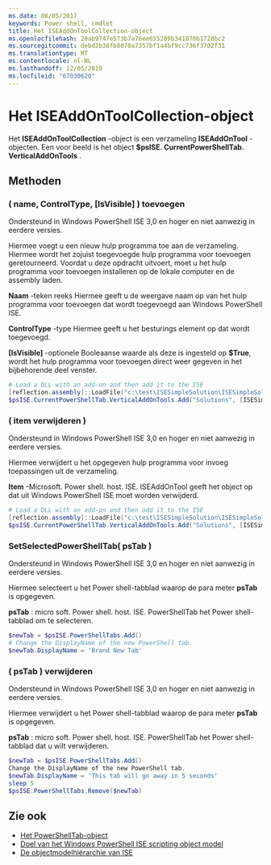 ```yaml
---
ms.date: 06/05/2017
keywords: Power shell, cmdlet
title: Het ISEAddOnToolCollection-object
ms.openlocfilehash: 28ab9747e573b7a76ee655289b341870b1728bc2
ms.sourcegitcommit: debd2b38fb8070a7357bf1a4bf9cc736f3702f31
ms.translationtype: MT
ms.contentlocale: nl-NL
ms.lasthandoff: 12/05/2019
ms.locfileid: "67030620"
---
```

# <a name="the-iseaddontoolcollection-object"></a>Het ISEAddOnToolCollection-object

Het **ISEAddOnToolCollection** -object is een verzameling **ISEAddOnTool** -objecten. Een voor beeld is het object **$psISE. CurrentPowerShellTab. VerticalAddOnTools** .

## <a name="methods"></a>Methoden

### <a name="add-name-controltype-isvisible-"></a>\( name, ControlType, \[IsVisible\] \) toevoegen

Ondersteund in Windows PowerShell ISE 3,0 en hoger en niet aanwezig in eerdere versies.

Hiermee voegt u een nieuw hulp programma toe aan de verzameling. Hiermee wordt het zojuist toegevoegde hulp programma voor toevoegen geretourneerd. Voordat u deze opdracht uitvoert, moet u het hulp programma voor toevoegen installeren op de lokale computer en de assembly laden.

**Naam** -teken reeks Hiermee geeft u de weergave naam op van het hulp programma voor toevoegen dat wordt toegevoegd aan Windows PowerShell ISE.

**ControlType** -type Hiermee geeft u het besturings element op dat wordt toegevoegd.

**\[IsVisible\]** -optionele Booleaanse waarde als deze is ingesteld op **$True**, wordt het hulp programma voor toevoegen direct weer gegeven in het bijbehorende deel venster.

```powershell
# Load a DLL with an add-on and then add it to the ISE
[reflection.assembly]::LoadFile("c:\test\ISESimpleSolution\ISESimpleSolution.dll")
$psISE.CurrentPowerShellTab.VerticalAddOnTools.Add("Solutions", [ISESimpleSolution.Solution], $true)
```

### <a name="remove-item-"></a>\( item verwijderen \)

Ondersteund in Windows PowerShell ISE 3,0 en hoger en niet aanwezig in eerdere versies.

Hiermee verwijdert u het opgegeven hulp programma voor invoeg toepassingen uit de verzameling.

**Item** -Microsoft. Power shell. host. ISE. ISEAddOnTool geeft het object op dat uit Windows PowerShell ISE moet worden verwijderd.

```powershell
# Load a DLL with an add-on and then add it to the ISE
[reflection.assembly]::LoadFile("c:\test\ISESimpleSolution\ISESimpleSolution.dll")
$psISE.CurrentPowerShellTab.VerticalAddOnTools.Add("Solutions", [ISESimpleSolution.Solution], $true)
```

### <a name="setselectedpowershelltab-pstab-"></a>SetSelectedPowerShellTab\( psTab \)

Ondersteund in Windows PowerShell ISE 3,0 en hoger en niet aanwezig in eerdere versies.

Hiermee selecteert u het Power shell-tabblad waarop de para meter **psTab** is opgegeven.

**psTab** : micro soft. Power shell. host. ISE. PowerShellTab het Power shell-tabblad om te selecteren.

```powershell
$newTab = $psISE.PowerShellTabs.Add()
# Change the DisplayName of the new PowerShell tab.
$newTab.DisplayName = 'Brand New Tab'
```

### <a name="remove-pstab-"></a>\( psTab \) verwijderen

Ondersteund in Windows PowerShell ISE 3,0 en hoger en niet aanwezig in eerdere versies.

Hiermee verwijdert u het Power shell-tabblad waarop de para meter **psTab** is opgegeven.

**psTab** : micro soft. Power shell. host. ISE. PowerShellTab het Power shell-tabblad dat u wilt verwijderen.

```powershell
$newTab = $psISE.PowerShellTabs.Add()
Change the DisplayName of the new PowerShell tab.
$newTab.DisplayName = 'This tab will go away in 5 seconds'
sleep 5
$psISE.PowerShellTabs.Remove($newTab)
```

## <a name="see-also"></a>Zie ook

- [Het PowerShellTab-object](The-PowerShellTab-Object.md)
- [Doel van het Windows PowerShell ISE scripting object model](Purpose-of-the-Windows-PowerShell-ISE-Scripting-Object-Model.md)
- [De objectmodelhiërarchie van ISE](The-ISE-Object-Model-Hierarchy.md)
